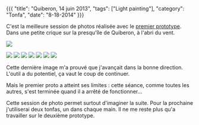 {{{
  "title": "Quiberon, 14 juin 2013",
  "tags": ["Light painting"],
  "category": "Tonfa",
  "date": "8-18-2014"
}}}

C'est la meilleure session de photos réalisée avec le <a href="/posts/light-tonfa-premier-prototype">premier prototype</a>. Dans une petite crique sur la presqu'île de Quiberon, à l'abri du vent.

<img src="/static/images/load.gif" data-src="/static/images/LTquiberon/quib4.JPG"/><!--more-->

<img src="/static/images/load.gif" data-src="/static/images/LTquiberon/quib1.JPG"/>

<img src="/static/images/load.gif" data-src="/static/images/LTquiberon/quib2.JPG"/>

<img src="/static/images/load.gif" data-src="/static/images/LTquiberon/quib3.JPG"/>

<img src="/static/images/load.gif" data-src="/static/images/LTquiberon/quib5.JPG"/>

<img src="/static/images/load.gif" data-src="/static/images/LTquiberon/quib6.JPG"/>

<img src="/static/images/load.gif" data-src="/static/images/LTquiberon/quibEnd.JPG"/>

<img src="/static/images/load.gif" data-src="/static/images/LTquiberon/quibLast.JPG"/>

Cette dernière image m'a prouvé que j'avançait dans la bonne direction. L'outil a du potentiel, ça vaut le coup de continuer. 

Mais le premier proto a atteint ses limites : cette séance, comme toutes les autres, s'est terminée quand il a arrêté de fonctionner...

Cette session de photo permet surtout d'imaginer la suite. Pour la prochaine j'utiliserai deux tonfas, un dans chaque main. Il ne me reste plus qu'a travailler sur le deuxième prototype.